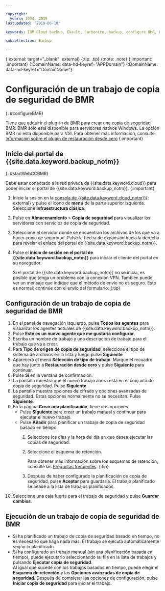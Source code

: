 ```yaml
---

copyright:
  years: 1994, 2019
lastupdated: "2019-06-10"

keywords: IBM Cloud backup, EVault, Carbonite, backup, configure BMR, bmr plug-in, bmr plugin, configuration

subcollection: Backup

---
```

{:external: target="_blank" .external}
{:tip: .tip}
{:note: .note}
{:important: .important}
{:DomainName: data-hd-keyref="APPDomain"}
{:DomainName: data-hd-keyref="DomainName"}

# Configuración de un trabajo de copia de seguridad de BMR
{: #configureBMR}

Tiene que adquirir el plug-in de BMR para crear una copia de seguridad BMR. BMR solo está disponible para servidores nativos Windows. La opción BMR no está disponible para VSI. Para obtener más información, consulte [Información sobre el plugin de restauración desde cero](/docs/infrastructure/Backup?topic=Backup-BMRplugin#BMRplugin)
{:important}

## Inicio del portal de {{site.data.keyword.backup_notm}}
{: #startWebCCBMR}

Debe estar conectado a la red privada de {{site.data.keyword.cloud}} para poder iniciar el portal de {{site.data.keyword.backup_notm}}.
{:important}

1. Inicie la sesión en la [consola de {{site.data.keyword.cloud_notm}}](https://{DomainName}){: external} y pulse el icono de **menú** de la parte superior izquierda. Seleccione **Infraestructura clásica**.
2. Pulse en **Almacenamiento** > **Copia de seguridad** para visualizar los servidores con servicios de copia de seguridad.
3. Seleccione el servidor donde se encuentran los archivos de los que va a hacer copia de seguridad. Pulse la flecha de expansión hacia la derecha para revelar el enlace del portal de {{site.data.keyword.backup_notm}}.
4. Pulse el **inicio de sesión en el portal de {{site.data.keyword.backup_notm}}** para iniciar el cliente del portal en su navegador.

   Si el portal de {{site.data.keyword.backup_notm}} no se inicia, es posible que tenga un problema con la conexión VPN. También puede ver un mensaje que indique que el método de envío no es seguro. Esto es normal; continúe con el envío del formulario.
   {:tip}

## Configuración de un trabajo de copia de seguridad de BMR

1. En el panel de navegación izquierdo, pulse **Todos los agentes** para visualizar los agentes actuales de {{site.data.keyword.backup_notm}}.
2. Pulse **Este es un nuevo agente que me gustaría configurar**.
3. Escriba un nombre de trabajo y una descripción de trabajo para el trabajo que va a crear.
4. Para **Tipo de origen de copia de seguridad**, seleccione el tipo de sistema de archivos en la lista y luego pulse **Siguiente**
5. Aparecerá el menú **Selección de tipo de trabajo**. Marque el recuadro que hay junto a **Restauración desde cero** y pulse **Siguiente** para continuar.
6. Pulse **Sí** en la ventana de confirmación.
7. La pantalla muestra que el nuevo trabajo ahora está en el conjunto de copia de seguridad. Pulse **Siguiente**.
8. La pantalla muestra opciones de cifrado y opciones avanzadas de seguridad. Estas opciones normalmente no se necesitan. Pulse **Siguiente**.   
9. En la página **Crear una planificación**, tiene dos opciones.
   - Pulse **Siguiente** para crear un trabajo manual y continuar para ejecutar el nuevo trabajo.
   - Pulse **Añadir** para planificar un trabajo de copia de seguridad basado en tiempo.
     1. Seleccione los días y la hora del día en que desea ejecutar las copias de seguridad.
     2. Seleccione el esquema de retención.

        Para obtener más información sobre los esquemas de retención, consulte las [Preguntas frecuentes](/docs/infrastructure/Backup?topic=Backup-faqs).
        {:tip}
     3. Después de haber configurado la planificación de copia de seguridad, pulse **Aceptar** para guardarla. El trabajo planificado se añade a la lista de trabajos planificados.
10. Seleccione una caja fuerte para el trabajo de seguridad y pulse **Guardar cambios**.


## Ejecución de un trabajo de copia de seguridad de BMR

  - Si ha planificado un trabajo de copia de seguridad basado en tiempo, no es necesario que haga nada más. El trabajo se ejecuta automáticamente según lo planificado.
  - Si ha configurado un trabajo manual (sin una planificación basada en tiempo), puede ejecutarlo seleccionando su fila en la lista de trabajos y pulsando **Ejecutar copia de seguridad**. <br/> Al igual que sucede con los trabajos basados en tiempo, puede elegir el **Esquema de retención** y las **Opciones avanzadas de copia de seguridad**. Después de completar las opciones de configuración, pulse **Iniciar copia de seguridad** para iniciar el trabajo.
